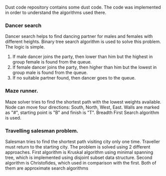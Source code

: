 Dust code repository contains some dust code. The code was implemented in order to understand the algorithms used there.

### Dancer search
Dancer search helps to find dancing partner for males and females with different heights.
Binary tree search algorithm is used to solve this problem.
The logic is simple.
1. If male dancer joins the party, then lower than him but the highest in group female is found from the queue.
2. If female dancer joins the party, then higher than him but the lowest in group male is found from the queue.
3. If no suitable partner found, then dancer goes to the queue.

### Maze runner.
Maze solver tries to find the shortest path with the lowest weights available. 
Node can move four directions: South, North, West, East.
Walls are marked as "#", starting point is "B" and finish is "T".
Breadth First Search algorithm is used.

### Travelling salesman problem.
Salesman tries to find the shortest path visiting city only one time. 
Traveller must return to the starting city.
The problem is solved using 2 different approaches.
First algorithm is Kruskal algorithm using minimal spanning tree, which is implemented using disjoint subset data structure.
Second algorithm is Christofides, which used in comparison with the first.
Both of them are approximate search algorithms



